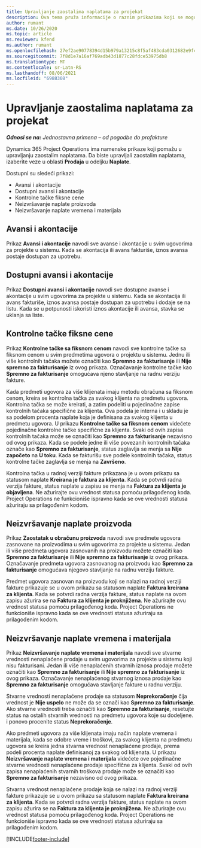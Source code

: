 ```yaml
---
title: Upravljanje zaostalima naplatama za projekat
description: Ova tema pruža informacije o raznim prikazima koji se mogu koristiti prilikom upravljanja zaostalim obračunima na projektima.
author: rumant
ms.date: 10/26/2020
ms.topic: article
ms.reviewer: kfend
ms.author: rumant
ms.openlocfilehash: 27ef2ae90778394d15b979a13215c8f5af483cda0312682e9fc7256b8282b999
ms.sourcegitcommit: 7f8d1e7a16af769adb43d1877c28fdce53975db8
ms.translationtype: MT
ms.contentlocale: sr-Latn-RS
ms.lasthandoff: 08/06/2021
ms.locfileid: "6988308"
---
```

# <a name="manage-project-billing-backlog"></a>Upravljanje zaostalima naplatama za projekat 

_**Odnosi se na:** Jednostavna primena – od pogodbe do profakture_

Dynamics 365 Project Operations ima namenske prikaze koji pomažu u upravljanju zaostalim naplatama. Da biste upravljali zaostalim naplatama, izaberite veze u oblasti **Prodaja** u odeljku **Naplate**. 

Dostupni su sledeći prikazi:

- Avansi i akontacije
- Dostupni avansi i akontacije
- Kontrolne tačke fiksne cene
- Neizvršavanje naplate proizvoda
- Neizvršavanje naplate vremena i materijala

## <a name="retainers-and-advances"></a>Avansi i akontacije

Prikaz **Avansi i akontacije** navodi sve avanse i akontacije u svim ugovorima za projekte u sistemu. Kada se akontacija ili avans fakturiše, iznos avansa postaje dostupan za upotrebu.

## <a name="available-retainers-and-advances"></a>Dostupni avansi i akontacije

Prikaz **Dostupni avansi i akontacije** navodi sve dostupne avanse i akontacije u svim ugovorima za projekte u sistemu. Kada se akontacija ili avans fakturiše, iznos avansa postaje dostupan za upotrebu i dodaje se na listu. Kada se u potpunosti iskoristi iznos akontacije ili avansa, stavka se uklanja sa liste.

## <a name="fixed-price-milestones"></a>Kontrolne tačke fiksne cene

Prikaz **Kontrolne tačke sa fiksnom cenom** navodi sve kontrolne tačke sa fiksnom cenom u svim predmetima ugovora o projektu u sistemu. Jednu ili više kontrolnih tačaka možete označiti kao **Spremno za fakturisanje** ili **Nije spremno za fakturisanje** iz ovog prikaza. Označavanje kontrolne tačke kao **Spremno za fakturisanje** omogućava njeno stavljanje na radnu verziju fakture.

Kada predmeti ugovora za više klijenata imaju metodu obračuna sa fiksnom cenom, kreira se kontrolna tačka za svakog klijenta na predmetu ugovora. Kontrolna tačka se može kreirati, a zatim podeliti u pojedinačne zapise kontrolnih tačaka specifične za klijenta. Ova podela je interna i u skladu je sa podelom procenta naplate koja je definisana za svakog klijenta u predmetu ugovora. U prikazu **Kontrolne tačke sa fiksnom cenom** videćete pojedinačne kontrolne tačke specifične za klijenta. Svaki od ovih zapisa kontrolnih tačaka može se označiti kao **Spremno za fakturisanje** nezavisno od ovog prikaza. Kada se podele jedne ili više povezanih kontrolnih tačaka označe kao **Spremno za fakturisanje**, status zaglavlja se menja sa **Nije započeto** na **U toku**. Kada se fakturišu sve podele kontrolnih tačaka, status kontrolne tačke zaglavlja se menja na **Završeno**.

Kontrolna tačka u radnoj verziji fakture prikazana je u ovom prikazu sa statusom naplate **Kreirana je faktura za klijenta**. Kada se potvrdi radna verzija fakture, status naplate u zapisu se menja na **Faktura za klijenta je objavljena**. Ne ažurirajte ovu vrednost statusa pomoću prilagođenog koda. Project Operations ne funkcioniše ispravno kada se ove vrednosti statusa ažuriraju sa prilagođenim kodom.

## <a name="product-billing-backlog"></a>Neizvršavanje naplate proizvoda

Prikaz **Zaostatak u obračunu proizvoda** navodi sve predmete ugovora zasnovane na proizvodima u svim ugovorima za projekte u sistemu. Jedan ili više predmeta ugovora zasnovanih na proizvodu možete označiti kao **Spremno za fakturisanje** ili **Nije spremno za fakturisanje** iz ovog prikaza. Označavanje predmeta ugovora zasnovanog na proizvodu kao **Spremno za fakturisanje** omogućava njegovo stavljanje na radnu verziju fakture.

Predmet ugovora zasnovan na proizvodu koji se nalazi na radnoj verziji fakture prikazuje se u ovom prikazu sa statusom naplate **Faktura kreirana za klijenta**. Kada se potvrdi radna verzija fakture, status naplate na ovom zapisu ažurira se na **Faktura za klijenta je proknjižena**. Ne ažurirajte ovu vrednost statusa pomoću prilagođenog koda. Project Operations ne funkcioniše ispravno kada se ove vrednosti statusa ažuriraju sa prilagođenim kodom.

## <a name="time-and-material-billing-backlog"></a>Neizvršavanje naplate vremena i materijala

Prikaz **Neizvršavanje naplate vremena i materijala** navodi sve stvarne vrednosti nenaplaćene prodaje u svim ugovorima za projekte u sistemu koji nisu fakturisani. Jedan ili više nenaplaćenih stvarnih iznosa prodaje možete označiti kao **Spremno za fakturisanje** ili **Nije spremno za fakturisanje** iz ovog prikaza. Označavanje nenaplaćenog stvarnog iznosa prodaje kao **Spremno za fakturisanje** omogućava stavljanje fakture u radnu verziju.

Stvarne vrednosti nenaplaćene prodaje sa statusom **Neprekoračenje** čija vrednost je **Nije uspelo** ne može da se označi kao **Spremno za fakturisanje**. Ako stvarne vrednosti treba označiti kao **Spremno za fakturisanje**, resetujte status na ostalih stvarnih vrednosti na predmetu ugovora koje su dodeljene. i ponovo procenite status **Neprekoračenje**.

Ako predmeti ugovora za više klijenata imaju način naplate vremena i materijala, kada se odobre vreme i troškovi, za svakog klijenta na predmetu ugovora se kreira jedna stvarna vrednost nenaplaćene prodaje, prema podeli procenta naplate definisanoj za svakog od klijenata. U prikazu **Neizvršavanje naplate vremena i materijala** videćete ove pojedinačne stvarne vrednosti nenaplaćene prodaje specifične za klijenta. Svaki od ovih zapisa nenaplaćenih stvarnih troškova prodaje može se označiti kao **Spremno za fakturisanje** nezavisno od ovog prikaza.

Stvarna vrednost nenaplaćene prodaje koja se nalazi na radnoj verziji fakture prikazuje se u ovom prikazu sa statusom naplate **Faktura kreirana za klijenta**. Kada se potvrdi radna verzija fakture, status naplate na ovom zapisu ažurira se na **Faktura za klijenta je proknjižena**. Ne ažurirajte ovu vrednost statusa pomoću prilagođenog koda. Project Operations ne funkcioniše ispravno kada se ove vrednosti statusa ažuriraju sa prilagođenim kodom.


[!INCLUDE[footer-include](../../includes/footer-banner.md)]
